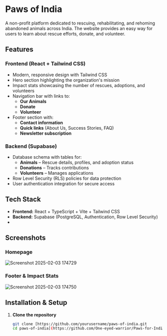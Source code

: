 # Paws of India

A non-profit platform dedicated to rescuing, rehabilitating, and rehoming abandoned animals across India. The website provides an easy way for users to learn about rescue efforts, donate, and volunteer.

## Features

### Frontend (React + Tailwind CSS)
- Modern, responsive design with Tailwind CSS
- Hero section highlighting the organization's mission
- Impact stats showcasing the number of rescues, adoptions, and volunteers
- Navigation bar with links to:
  - **Our Animals**
  - **Donate**
  - **Volunteer**
- Footer section with:
  - **Contact information**
  - **Quick links** (About Us, Success Stories, FAQ)
  - **Newsletter subscription**

### Backend (Supabase)
- Database schema with tables for:
  - **Animals** – Rescue details, profiles, and adoption status
  - **Donations** – Tracks contributions
  - **Volunteers** – Manages applications
- Row Level Security (RLS) policies for data protection
- User authentication integration for secure access

## Tech Stack
- **Frontend:** React + TypeScript + Vite + Tailwind CSS
- **Backend:** Supabase (PostgreSQL, Authentication, Row Level Security)
- 
## Screenshots

### Homepage
![Screenshot 2025-02-03 174729](https://github.com/user-attachments/assets/9d6ccde2-5c94-4177-a2a9-75c5772d571d)


### Footer & Impact Stats
![Screenshot 2025-02-03 174750](https://github.com/user-attachments/assets/4f692d42-512c-439e-8f97-8de9d9a7991c)


## Installation & Setup

1. **Clone the repository**  
   ```sh
   git clone [https://github.com/yourusername/paws-of-india.git
   cd paws-of-india](https://github.com/One-eyed-warrior/Paws-for-India)
   ```


